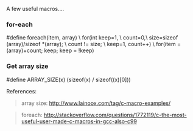 A few useful macros....
### for-each
\#define foreach(item, array) \\
    for(int keep=1, \\
            count=0,\\
            size=sizeof (array)/sizeof *(array); \\
        count != size; \\
        keep=1, count++) \\
      for(item = (array)+count; keep; keep = !keep)

### Get array size
\#define ARRAY_SIZE(x) (sizeof(x) / sizeof((x)[0]))

References:
> array size: http://www.lainoox.com/tag/c-macro-examples/

> foreach: http://stackoverflow.com/questions/1772119/c-the-most-useful-user-made-c-macros-in-gcc-also-c99
